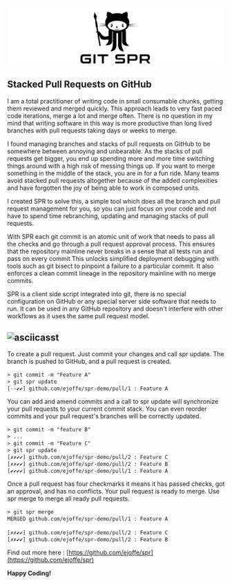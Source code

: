![logo](../assets/git_spr_logo.png)
## Stacked Pull Requests on GitHub

I am a total practitioner of writing code in small consumable chunks, getting them reviewed and merged quickly. This approach leads to very fast paced code iterations, merge a lot and merge often. There is no question in my mind that writing software in this way is more productive than long lived branches with pull requests taking days or weeks to merge.

I found managing branches and stacks of pull requests on GitHub to be somewhere between annoying and unbearable. As the stacks of pull requests get bigger, you end up spending more and more time switching things around with a high risk of messing things up. If you want to merge something in the middle of the stack, you are in for a fun ride. Many teams avoid stacked pull requests altogether because of the added complexities and have forgotten the joy of being able to work in composed units.

I created SPR to solve this, a simple tool which does all the branch and pull request management for you, so you can just focus on your code and not have to spend time rebranching, updating and managing stacks of pull requests.

With SPR each git commit is an atomic unit of work that needs to pass all the checks and go through a pull request approval process. This ensures that the repository mainline never breaks in a sense that all tests run and pass on every commit This unlocks simplified deployment debugging with tools such as git bisect to pinpoint a failure to a particular commit. It also enforces a clean commit lineage in the repository mainline with no merge commits.

SPR is a client side script integrated into git, there is no special configuration on GitHub or any special server side software that needs to run. It can be used in any GitHub repository and doesn't interfere with other workflows as it uses the same pull request model.

![asciicasst](../assets/git_spr_cast.gif)
--------------------------------------

To create a pull request. Just commit your changes and call spr update. The branch is pushed to GitHub, and a pull request is created. 
```shell
> git commit -m "Feature A"
> git spr update
[--✔✔] github.com/ejoffe/spr-demo/pull/1 : Feature A
```
You can add and amend commits and a call to spr update will synchronize your pull requests to your current commit stack. You can even reorder commits and your pull request's branches will be correctly updated. 
```shell
> git commit -m "feature B"
> ...
> git commit -m "Feature C"
> git spr update
[✗✗✔✔] github.com/ejoffe/spr-demo/pull/2 : Feature C
[✗✗✔✔] github.com/ejoffe/spr-demo/pull/2 : Feature B
[✔✔✔✔] github.com/ejoffe/spr-demo/pull/1 : Feature A
```
Once a pull request has four checkmarks it means it has passed checks, got an approval, and has no conflicts. Your pull request is ready to merge. Use spr merge to merge all ready pull requests. 
```shell
> git spr merge
MERGED github.com/ejoffe/spr-demo/pull/1 : Feature A

[✗✗✔✔] github.com/ejoffe/spr-demo/pull/2 : Feature C
[✗✗✔✔] github.com/ejoffe/spr-demo/pull/2 : Feature B
```

Find out more here : [https://github.com/ejoffe/spr](https://github.com/ejoffe/spr)

**Happy Coding!**
